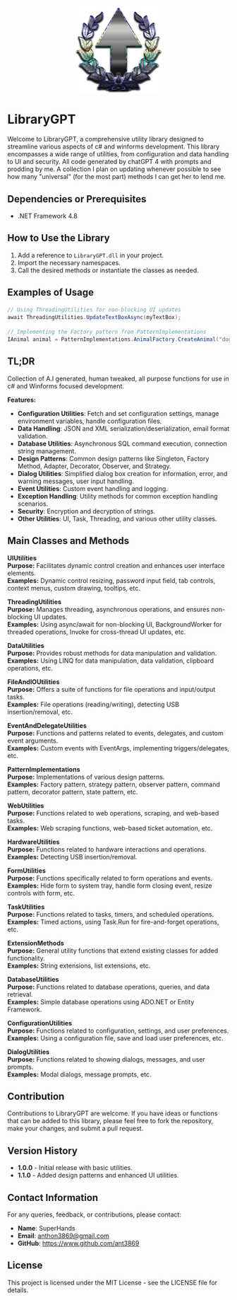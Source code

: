 <p align="center">
  <img src="https://github.com/ant3869/LibraryGPT/blob/master/LibraryGPT/Resources/NexcoLogoWreath.png" alt="LibraryGPT Logo" width="200"/>
</p>


# LibraryGPT

Welcome to LibraryGPT, a comprehensive utility library designed to streamline various aspects of c# and winforms development. This library encompasses a wide range of utilities, from configuration and data handling to UI and security. All code generated by chatGPT 4 with prompts and prodding by me. A collection I plan on updating whenever possible to see how many "universal" (for the most part) methods I can get her to lend me.

## Dependencies or Prerequisites

- .NET Framework 4.8

## How to Use the Library

1. Add a reference to `LibraryGPT.dll` in your project.
2. Import the necessary namespaces.
3. Call the desired methods or instantiate the classes as needed.

## Examples of Usage

```csharp
// Using ThreadingUtilities for non-blocking UI updates
await ThreadingUtilities.UpdateTextBoxAsync(myTextBox);

// Implementing the Factory pattern from PatternImplementations
IAnimal animal = PatternImplementations.AnimalFactory.CreateAnimal("dog");
```

## TL;DR
Collection of A.I generated, human tweaked, all purpose functions for use in c# and Winforms focused development. 

**Features:**
- **Configuration Utilities**: Fetch and set configuration settings, manage environment variables, handle configuration files.
- **Data Handling**: JSON and XML serialization/deserialization, email format validation.
- **Database Utilities**: Asynchronous SQL command execution, connection string management.
- **Design Patterns**: Common design patterns like Singleton, Factory Method, Adapter, Decorator, Observer, and Strategy.
- **Dialog Utilities**: Simplified dialog box creation for information, error, and warning messages, user input handling.
- **Event Utilities**: Custom event handling and logging.
- **Exception Handling**: Utility methods for common exception handling scenarios.
- **Security**: Encryption and decryption of strings.
- **Other Utilities**: UI, Task, Threading, and various other utility classes.





## Main Classes and Methods

**UIUtilities**  
**Purpose:** Facilitates dynamic control creation and enhances user interface elements.  
**Examples:** Dynamic control resizing, password input field, tab controls, context menus, custom drawing, tooltips, etc.

**ThreadingUtilities**  
**Purpose:** Manages threading, asynchronous operations, and ensures non-blocking UI updates.  
**Examples:** Using async/await for non-blocking UI, BackgroundWorker for threaded operations, Invoke for cross-thread UI updates, etc.

**DataUtilities**  
**Purpose:** Provides robust methods for data manipulation and validation.  
**Examples:** Using LINQ for data manipulation, data validation, clipboard operations, etc.

**FileAndIOUtilities**  
**Purpose:** Offers a suite of functions for file operations and input/output tasks.  
**Examples:** File operations (reading/writing), detecting USB insertion/removal, etc.

**EventAndDelegateUtilities**  
**Purpose:** Functions and patterns related to events, delegates, and custom event arguments.  
**Examples:** Custom events with EventArgs, implementing triggers/delegates, etc.

**PatternImplementations**  
**Purpose:** Implementations of various design patterns.  
**Examples:** Factory pattern, strategy pattern, observer pattern, command pattern, decorator pattern, state pattern, etc.

**WebUtilities**  
**Purpose:** Functions related to web operations, scraping, and web-based tasks.  
**Examples:** Web scraping functions, web-based ticket automation, etc.

**HardwareUtilities**  
**Purpose:** Functions related to hardware interactions and operations.  
**Examples:** Detecting USB insertion/removal.

**FormUtilities**  
**Purpose:** Functions specifically related to form operations and events.  
**Examples:** Hide form to system tray, handle form closing event, resize controls with form, etc.

**TaskUtilities**  
**Purpose:** Functions related to tasks, timers, and scheduled operations.  
**Examples:** Timed actions, using Task.Run for fire-and-forget operations, etc.

**ExtensionMethods**  
**Purpose:** General utility functions that extend existing classes for added functionality.  
**Examples:** String extensions, list extensions, etc.

**DatabaseUtilities**  
**Purpose:** Functions related to database operations, queries, and data retrieval.  
**Examples:** Simple database operations using ADO.NET or Entity Framework.

**ConfigurationUtilities**  
**Purpose:** Functions related to configuration, settings, and user preferences.  
**Examples:** Using a configuration file, save and load user preferences, etc.

**DialogUtilities**  
**Purpose:** Functions related to showing dialogs, messages, and user prompts.  
**Examples:** Modal dialogs, message prompts, etc.




## Contribution
Contributions to LibraryGPT are welcome. If you have ideas or functions that can be added to this library, please feel free to fork the repository, make your changes, and submit a pull request.

## Version History
- **1.0.0** - Initial release with basic utilities.
- **1.1.0** - Added design patterns and enhanced UI utilities.

## Contact Information
For any queries, feedback, or contributions, please contact:
- **Name**: SuperHands
- **Email**: anthon3869@gmail.com
- **GitHub**: https://www.github.com/ant3869

## License
This project is licensed under the MIT License - see the LICENSE file for details.
